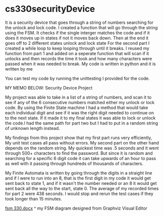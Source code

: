 # cs330securityDevice
It is a security device that goes through a string of numbers searching for the unlock and lock code. I created a function that will go through the string using the FSM. It checks if the single interger matches the code and if it does it moves up in states if not it moves back down. Then at the end it goes off to 2 different states unlock and lock state 
For the second part I created a while loop to keep looping through until it breaks. I reused my function from part 1 and added on a seperate function that will scan if it unlocks and then records the time it took and how many characters were passed when it was needed to break.
My code is written in python and it is written by me

You can test my code by running the unittesting I provided for the code.

 MY MEMO BELOW:
 Security Device Project 

My project was able to take in a list of  a string of numbers, and scan it to see if any of the 6 consecutive numbers matched either my unlock or lock code. By using the Finite State machine I had a method that would take each individual digit and see if it was the right digit needed to continue on to the next state. If it made it to my final states it was able to lock or unlock the code.I had the same path for part two but I had to put in a random string of unknown length instead.

My findings from this project show that my first part runs very efficiently, My unit test cases all pass without errors. My second part on the other hand depends on the random string. My quickest time was .5 seconds and it went through 500+ characters to find the password. But since it is random and searching for a specific 6 digit code it can take upwards of an hour to pass as well with it passing through hundreds of thousands of characters. 

My Finite Automata is written by going through the digits in a straight line and if I were to run into an 8, that is the first digit in my code it would get sent back to state 1, and if it wasn't the number needed or an 8 it would get sent back all the way to the start, state 0.
The average of my recorded times for part 2 were 438 seconds. I would stop and rerun the test cases if they took longer than 15 minutes. 

[fsm 330.docx](https://github.com/oliviaWasag/cs330securityDevice/files/10070766/fsm.330.docx)
^ my FSM diagram designed from Graphviz Visual Editor
